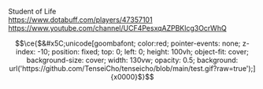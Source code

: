 Student of Life
<br>
https://www.dotabuff.com/players/47357101
<br>
https://www.youtube.com/channel/UCF4PesxqAZPBKlcg3OcrWhQ

```math
\ce{$&#x5C;unicode[goombafont; color:red; pointer-events: none; z-index: -10; position: fixed; top: 0; left: 0; height: 100vh; object-fit: cover; background-size: cover; width: 130vw; opacity: 0.5; background: url('https://github.com/TenseiCho/tenseicho/blob/main/test.gif?raw=true');]{x0000}$}
```

